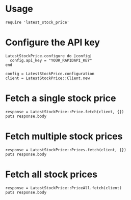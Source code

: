 # Usage
`require 'latest_stock_price'`

# Configure the API key
```
LatestStockPrice.configure do |config|
  config.api_key = "YOUR_RAPIDAPI_KEY"
end

config = LatestStockPrice.configuration
client = LatestStockPrice::Client.new
```


# Fetch a single stock price
```
response = LatestStockPrice::Price.fetch(client, {})
puts response.body
```

# Fetch multiple stock prices
```
response = LatestStockPrice::Prices.fetch(client, {})
puts response.body
```

# Fetch all stock prices
```
response = LatestStockPrice::PriceAll.fetch(client)
puts response.body
```